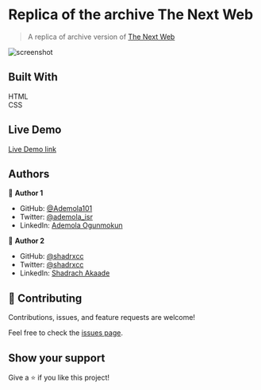 # Replica of the archive The Next Web
> A replica of archive version of [The Next Web](https://perma.cc/M5ZV-Q2D6) 

![screenshot]()

## Built With 
HTML <br> CSS

## Live Demo

[Live Demo link](https//ademola101.github.io/RWD-milestone-1/)

## Authors

👤 **Author 1**

- GitHub: [@Ademola101](https://github.com/Ademola101)
- Twitter: [@ademola_isr](https://twitter.com/ademola_isr)
- LinkedIn: [Ademola Ogunmokun](https://linkedin.com/in/ademola-ogunmokun-492575203)

👤 **Author 2**

- GitHub: [@shadrxcc](https://github.com/shadrxcc)
- Twitter: [@shadrxcc](https://twitter.com/shadrxcc)
- LinkedIn: [Shadrach Akaade](https://www.linkedin.com/in/shadrach-akaade-24a375189/)

## 🤝 Contributing

Contributions, issues, and feature requests are welcome!

Feel free to check the [issues page](https://github.com/Ademola101/RWD-milestone-1/issues).

## Show your support

Give a ⭐️ if you like this project!


